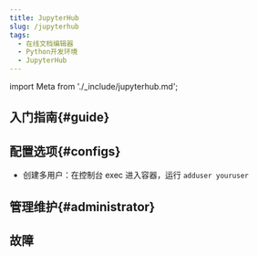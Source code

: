 ```yaml
---
title: JupyterHub
slug: /jupyterhub
tags:
  - 在线文档编辑器
  - Python开发环境
  - JupyterHub
---
```


import Meta from './_include/jupyterhub.md';

<Meta name="meta" />

## 入门指南{#guide}

## 配置选项{#configs}

- 创建多用户：在控制台 exec 进入容器，运行 `adduser youruser`

## 管理维护{#administrator}

## 故障
